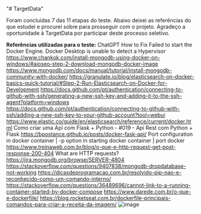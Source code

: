 "# TargetData" 

Foram concluídas 7 das 11 etapas do teste. Abaixo deixei as referências do que estudei e procurei sobre para prosseguir com o projeto.
Agradeço a oportunidade à TargetData por participar deste processo seletivo.

**Referências utilizadas para o teste:**
ChatGPT
How to Fix Failed to start the Docker Engine. Docker Desktop is unable to detect a Hypervisor
https://www.chankok.com/install-mongodb-using-docker-on-windows/#aioseo-step-2-download-mongodb-docker-image
https://www.mongodb.com/docs/manual/tutorial/install-mongodb-community-with-docker/
https://granulate.io/blog/elasticsearch-on-docker-basics-quick-tutorial/#Step-2-Run-Elasticsearch-on-Docker-for-Development
https://docs.github.com/pt/authentication/connecting-to-github-with-ssh/generating-a-new-ssh-key-and-adding-it-to-the-ssh-agent?platform=windows
https://docs.github.com/pt/authentication/connecting-to-github-with-ssh/adding-a-new-ssh-key-to-your-github-account?tool=webui
https://www.elastic.co/guide/en/elasticsearch/reference/current/docker.html
Como criar uma Api com Flask + Python - #019 - Api Rest com Python + Flask
https://bpostance.github.io/posts/docker-fask-api/
Port configuration in docker container | -p option in starting docker container | port docker
https://www.treinaweb.com.br/blog/o-que-e-http-request-get-post-response-200-404
What are HTTP requests?
https://jira.mongodb.org/browse/SERVER-4804
https://stackoverflow.com/questions/9407838/mongodb-dropdatabase-not-working
https://dicasdeprogramacao.com.br/resolvido-pip-nao-e-reconhecido-como-um-comando-interno/
https://stackoverflow.com/questions/36489696/cannot-link-to-a-running-container-started-by-docker-compose
https://www.darede.com.br/o-que-e-dockerfile/
https://blog.rocketseat.com.br/dockerfile-principais-comandos-para-criar-a-receita-da-imagem/
![image](https://github.com/LuanLemos/TargetData/assets/79705110/14d906fc-3932-475a-91e5-f5f5a0c86829)
